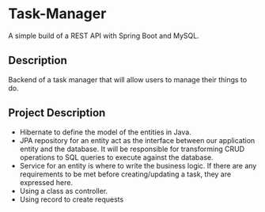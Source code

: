 # Task-Manager
A simple build of a REST API with Spring Boot and MySQL.

## Description

Backend of a task manager that will allow users to manage their things to do. 

## Project Description

-  Hibernate to define the model of the entities in Java.
-  JPA repository for an entity act as the interface between our application entity and the database. It will be responsible for transforming CRUD operations to SQL queries to execute against the database.
-  Service for an entity is where to write the business logic. If there are any requirements to be met before creating/updating a task, they are expressed here.
-  Using a class as controller.
-  Using record to create requests


